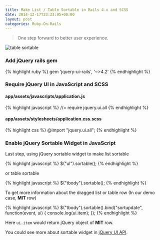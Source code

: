 ```yaml
---
title: Make List / Table Sortable in Rails 4.x and SCSS
date: 2014-12-17T23:23:05+00:00
layout: post
categories: Ruby-On-Rails
---
```


> One step forward to better user experience.

![table sortable](/assets/images/2014/12/table-sortable.gif)

### Add jQuery rails gem

{% highlight ruby %}
gem 'jquery-ui-rails', '~>4.2'
{% endhighlight %}

### Require jQuery UI in JavaScript and SCSS

#### app/assets/javascripts/application.js

{% highlight javascript %}
//= require jquery.ui.all
{% endhighlight %}

#### app/assets/stylesheets/application.css.scss

{% highlight css %}
@import "jquery.ui.all";
{% endhighlight %}

### Enable jQuery Sortable Widget in JavaScript

Last step, using jQuery sortable widget to make list sortable

{% highlight javascript %}
$("ul").sortable();
{% endhighlight %}

or table sortable

{% highlight javascript %}
$("tbody").sortable();
{% endhighlight %}

To get more information about the dragged list or table row (In our demo case, **MIT** row)

{% highlight javascript %}
$("tbody").sortable().bind("sortupdate", function(event, ui) {
    console.log(ui.item);
});
{% endhighlight %}

Here `ui.item` would return jQuery object of **MIT** row.

You could see more about sortable widget in [jQuery UI API](http://api.jqueryui.com/sortable/).
